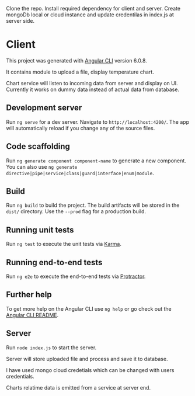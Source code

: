 Clone the repo.
Install required dependency for client and server.
Create mongoDb local or cloud instance and update credentilas in index.js at server side.

# Client

This project was generated with [Angular CLI](https://github.com/angular/angular-cli) version 6.0.8.

It contains module to upload a file, display temperature chart.

Chart service will listen to incoming data from server and display on UI. Currently it works on dummy data instead of actual data from database.

## Development server

Run `ng serve` for a dev server. Navigate to `http://localhost:4200/`. The app will automatically reload if you change any of the source files.

## Code scaffolding

Run `ng generate component component-name` to generate a new component. You can also use `ng generate directive|pipe|service|class|guard|interface|enum|module`.

## Build

Run `ng build` to build the project. The build artifacts will be stored in the `dist/` directory. Use the `--prod` flag for a production build.

## Running unit tests

Run `ng test` to execute the unit tests via [Karma](https://karma-runner.github.io).

## Running end-to-end tests

Run `ng e2e` to execute the end-to-end tests via [Protractor](http://www.protractortest.org/).

## Further help

To get more help on the Angular CLI use `ng help` or go check out the [Angular CLI README](https://github.com/angular/angular-cli/blob/master/README.md).

## Server

Run `node index.js` to start the server.

Server will store uploaded file and process and save it to database.

I have used mongo cloud credetials which can be changed with users credentials.

Charts relatime data is emitted from a service at server end.